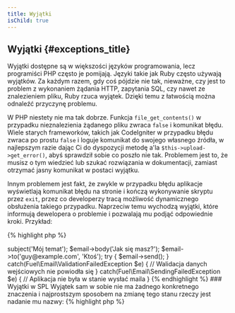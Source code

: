 ```yaml
---
title: Wyjątki
isChild: true
---
```


## Wyjątki {#exceptions_title}

Wyjątki dostępne są w większości języków programowania, lecz programiści PHP często je pomijają. Języki takie jak Ruby
często używają wyjątków. Za każdym razem, gdy coś pójdzie nie tak, nieważne, czy jest to problem z wykonaniem żądania
HTTP, zapytania SQL, czy nawet ze znalezieniem pliku, Ruby rzuca wyjątek. Dzięki temu z łatwością można odnaleźć
przyczynę problemu.

W PHP niestety nie ma tak dobrze. Funkcja `file_get_contents()` w przypadku nieznalezienia żądanego pliku zwraca
`false` i komunikat błędu. Wiele starych frameworków, takich jak CodeIgniter w przypadku błędu zwraca po prostu `false`
i loguje komunikat do swojego własnego źródła, w najlepszym razie dając Ci do dyspozycji metodę a'la
`$this->upload->get_error()`, abyś sprawdził sobie co poszło nie tak. Problemem jest to, że musisz o tym wiedzieć lub
szukać rozwiązania w dokumentacji, zamiast otrzymać jasny komunikat w postaci wyjątku.

Innym problemem jest fakt, że zwykle w przypadku błędu aplikacje wyświetlają komunikat błędu na stronie i kończą
wykonywanie skryptu przez `exit`, przez co developerzy tracą możliwość dynamicznego obsłużenia takiego przypadku.
Naprzeciw temu wychodzą wyjątki, które informują dewelopera o problemie i pozwalają mu podjąć odpowiednie kroki.
Przykład:

{% highlight php %}
<?php
$email = new Fuel\Email;
$email->subject('Mój temat');
$email->body('Jak się masz?');
$email->to('guy@example.com', 'Ktoś');

try
{
    $email->send();
}
catch(Fuel\Email\ValidationFailedException $e)
{
    // Walidacja danych wejściowych nie powiodła się
}
catch(Fuel\Email\SendingFailedException $e)
{
    // Aplikacja nie była w stanie wysłać maila
}
{% endhighlight %}

### Wyjątki w SPL

Wyjątek sam w sobie nie ma żadnego konkretnego znaczenia i najprostszym sposobem na zmianę tego stanu rzeczy jest
nadanie mu nazwy:

{% highlight php %}
<?php
class ValidationException extends Exception {}
{% endhighlight %}

To pozwala na dodanie kilku bloków `catch` i obsługę różnych wyjątków w odmienny sposób. [Biblioteka SPL][splext]
dostarcza kilka typów wyjątków, których możesz używać w swojej aplikacji. Jest to między innymi wyjątek
`BadFunctionCallException` wyrzucany w przypadku wywołania złej funkcji, czy `InvalidArgumentException`, którego możesz
użyć w przypadku przekaaznia nieprawidłowego argumentu do funkcji czy metody. Pełną listę wyjątków, które dostarcza SPL
znajdziesz w manualu.

* [Artykuł na temat wyjątków w manualu][exceptions]
* [Lista wyjątków w bibliotece SPL][splexe]
* [Zagnieżdżanie wyjątków w PHP][nesting-exceptions-in-php]
* [Artykuł na temat dobrych praktyk dotyczących wyjatków w PHP 5.3][exception-best-practices53]

[exceptions]: http://php.net/manual/pl/language.exceptions.php
[splexe]: http://php.net/manual/pl/spl.exceptions.php
[splext]: /#standard_php_library
[exception-best-practices53]: http://ralphschindler.com/2010/09/15/exception-best-practices-in-php-5-3
[nesting-exceptions-in-php]: http://www.brandonsavage.net/exceptional-php-nesting-exceptions-in-php/
